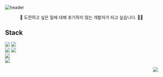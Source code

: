 ![header](https://capsule-render.vercel.app/api?type=cylinder&color=auto&height=100&section=header&text=Gyejin-Github!%&fontSize=60)


<p align="center">
🚀 도전하고 싶은 일에 대해 포기하지 않는 개발자가 되고 싶습니다.  👩‍🚀
</p>


 ## Stack
 <div align=left> 
<img src="https://img.shields.io/badge/Python-3776AB?style=flat&logo=Python&logoColor=white"/>
<img src="https://img.shields.io/badge/Jupyter-F37626?style=flat&logo=Jupyter&logoColor=white"/>
<br>
<img src="https://img.shields.io/badge/Java-007396?style=for-the-badge&logo=java&logoColor=white"/>
<img src="https://img.shields.io/badge/Spring Boot-6DB33F?style=flat&logo=Spring Boot&logoColor=white"/>
<br>
<img src="https://img.shields.io/badge/MySQL-4479A1?style=flat&logo=MySQL&logoColor=white"/>
<br>
<img src="https://img.shields.io/badge/Notion-000000?style=flat&logo=Notion&logoColor=white"/>
</div>

<p align="right"> 
  <img src="https://github-readme-stats.vercel.app/api?username=Gye-jin&theme=vue&show_icons=true"/></a>
</p>
